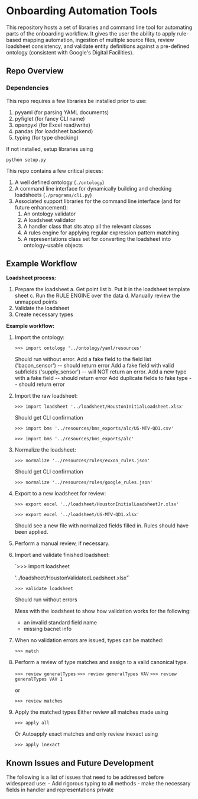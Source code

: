
# Onboarding Automation Tools
This repository hosts a set of libraries and command line tool for automating parts of the onboarding workflow.
It gives the user the ability to apply rule-based mapping automation, ingestion of multiple source files,
review loadsheet consistency, and validate entity definitions against a pre-defined ontology (consistent with
Google's Digital Facilities).

## Repo Overview

### Dependencies
This repo requires a few libraries be installed prior to use:
1. pyyaml (for parsing YAML documents)
2. pyfiglet (for fancy CLI name)
3. openpyxl (for Excel read/write)
4. pandas (for loadsheet backend)
5. typing (for type checking)

If not installed, setup libraries using

`python setup.py`

This repo contains a few critical pieces:

1. A well defined ontology (`./ontology`)
2. A command line interface for dynamically building and checking loadsheets (`./programs/cli.py`)
3. Associated support libraries for the command line interface (and for future enhancement):
	1. An ontology validator
	2. A loadsheet validator
	3. A handler class that sits atop all the relevant classes
	4. A rules engine for applying regular expression pattern matching.
	5. A representations class set for converting the loadsheet into ontology-usable objects


## Example Workflow


**Loadsheet process:**
1. Prepare the loadsheet
	a. Get point list
	b. Put it in the loadsheet template sheet
	c. Run the RULE ENGINE over the data
	d. Manually review the unmapped points
2. Validate the loadsheet
3. Create necessary types


**Example workflow:**
1. Import the ontology:

	`>>> import ontology '../ontology/yaml/resources'`

	Should run without error.
	Add a fake field to the field list ('bacon_sensor') -- should return error
	Add a fake field with valid subfields ('supply_sensor') -- will NOT return an error.
	Add a new type with a fake field -- should return error
	Add duplicate fields to fake type -- should return error

2. Import the raw loadsheet:

	`>>> import loadsheet '../loadsheet/HoustonInitialLoadsheet.xlsx'`

	Should get CLI confirmation

	`>>> import bms '../resources/bms_exports/alc/US-MTV-QD1.csv'`

	`>>> import bms '../resources/bms_exports/alc'`

3. Normalize the loadsheet:

	`>>> normalize '../resources/rules/exxon_rules.json'`

	Should get CLI confirmation

	`>>> normalize '../resources/rules/google_rules.json'`

4. Export to a new loadsheet for review:

	`>>> export excel '../loadsheet/HoustonInitialLoadsheetJr.xlsx'`

	`>>> export excel '../loadsheet/US-MTV-QD1.xlsx'`

	Should see a new file with normalized fields filled in.
	Rules should have been applied.

5. Perform a manual review, if necessary.

6. Import and validate finished loadsheet:

	`>>> import loadsheet

	'../loadsheet/HoustonValidatedLoadsheet.xlsx'`
	
	`>>> validate loadsheet`

	Should run without errors

	Mess with the loadsheet to show how validation works for the following:
	- an invalid standard field name
	- missing bacnet info

7. When no validation errors are issued, types can be matched:

	`>>> match`

8. Perform a review of type matches and assign to a valid canonical type.

	`>>> review generalTypes`
	`>>> review generalTypes VAV`
	`>>> review generalTypes VAV 1`

	or

	`>>> review matches`


9. Apply the matched types
	Either review all matches made using

	`>>> apply all`

	Or Autoapply exact matches and only review inexact using

	`>>> apply inexact`


## Known Issues and Future Development

The following is a list of issues that need to be addressed before widespread use:
	- Add rigorous typing to all methods
	- make the necessary fields in handler and representations private
